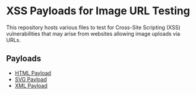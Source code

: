 # XSS Payloads for Image URL Testing

This repository hosts various files to test for Cross-Site Scripting (XSS) vulnerabilities that may arise from websites allowing image uploads via URLs.

## Payloads

- [HTML Payload](xss.html)
- [SVG Payload](xss.svg)
- [XML Payload](xss.xml)
